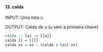 #### 13. calda

INPUT: Uma lista u

OUTPUT: Calda de u (u sem a primeira chave)


```hs
calda :: [a] -> [[a]]
calda [] = [[]]
calda xs = xs : (calda $ tail xs)
```
